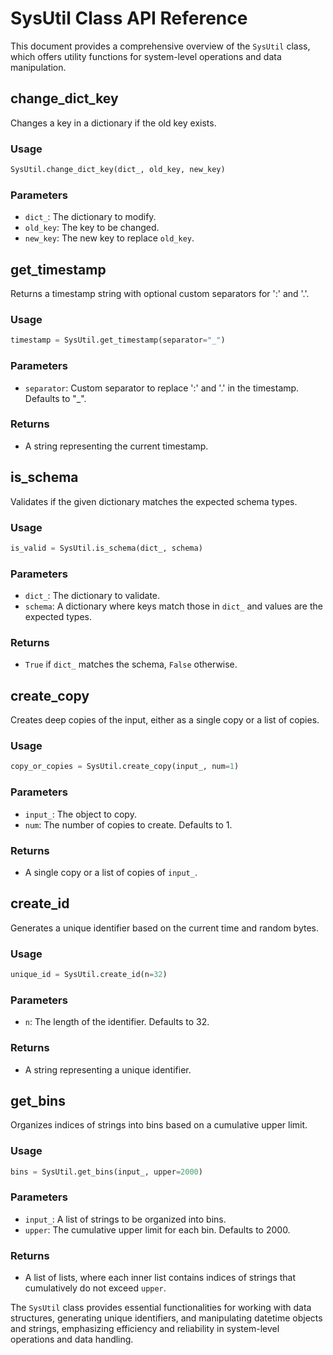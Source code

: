 

# SysUtil Class API Reference

This document provides a comprehensive overview of the `SysUtil` class, which offers utility functions for system-level operations and data manipulation.

## change_dict_key

Changes a key in a dictionary if the old key exists.

### Usage

```python
SysUtil.change_dict_key(dict_, old_key, new_key)
```

### Parameters

- `dict_`: The dictionary to modify.
- `old_key`: The key to be changed.
- `new_key`: The new key to replace `old_key`.

## get_timestamp

Returns a timestamp string with optional custom separators for ':' and '.'.

### Usage

```python
timestamp = SysUtil.get_timestamp(separator="_")
```

### Parameters

- `separator`: Custom separator to replace ':' and '.' in the timestamp. Defaults to "_".

### Returns

- A string representing the current timestamp.

## is_schema

Validates if the given dictionary matches the expected schema types.

### Usage

```python
is_valid = SysUtil.is_schema(dict_, schema)
```

### Parameters

- `dict_`: The dictionary to validate.
- `schema`: A dictionary where keys match those in `dict_` and values are the expected types.

### Returns

- `True` if `dict_` matches the schema, `False` otherwise.

## create_copy

Creates deep copies of the input, either as a single copy or a list of copies.

### Usage

```python
copy_or_copies = SysUtil.create_copy(input_, num=1)
```

### Parameters

- `input_`: The object to copy.
- `num`: The number of copies to create. Defaults to 1.

### Returns

- A single copy or a list of copies of `input_`.

## create_id

Generates a unique identifier based on the current time and random bytes.

### Usage

```python
unique_id = SysUtil.create_id(n=32)
```

### Parameters

- `n`: The length of the identifier. Defaults to 32.

### Returns

- A string representing a unique identifier.

## get_bins

Organizes indices of strings into bins based on a cumulative upper limit.

### Usage

```python
bins = SysUtil.get_bins(input_, upper=2000)
```

### Parameters

- `input_`: A list of strings to be organized into bins.
- `upper`: The cumulative upper limit for each bin. Defaults to 2000.

### Returns

- A list of lists, where each inner list contains indices of strings that cumulatively do not exceed `upper`.

The `SysUtil` class provides essential functionalities for working with data structures, generating unique identifiers, and manipulating datetime objects and strings, emphasizing efficiency and reliability in system-level operations and data handling.

